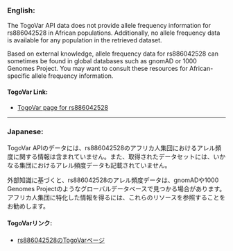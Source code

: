 ### English:
The TogoVar API data does not provide allele frequency information for rs886042528 in African populations. Additionally, no allele frequency data is available for any population in the retrieved dataset.

Based on external knowledge, allele frequency data for rs886042528 can sometimes be found in global databases such as gnomAD or 1000 Genomes Project. You may want to consult these resources for African-specific allele frequency information.

#### TogoVar Link:
- [TogoVar page for rs886042528](https://togovar.org/variant/rs886042528)

---

### Japanese:
TogoVar APIのデータには、rs886042528のアフリカ人集団におけるアレル頻度に関する情報は含まれていません。また、取得されたデータセットには、いかなる集団におけるアレル頻度データも記載されていません。

外部知識に基づくと、rs886042528のアレル頻度データは、gnomADや1000 Genomes Projectのようなグローバルデータベースで見つかる場合があります。アフリカ人集団に特化した情報を得るには、これらのリソースを参照することをお勧めします。

#### TogoVarリンク:
- [rs886042528のTogoVarページ](https://togovar.org/variant/rs886042528)